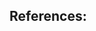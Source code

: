 ## References:

[^1]: M. Latini, O. Schilling, & W. S. Don, High-resolution simulations and modeling of reshocked single-mode Richtmyer-Meshkov instability: Comparison to experimental  data and to amplitude growth model predictions. *Physics of Fluids*, 19.2: 024104, 2007.
